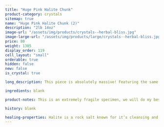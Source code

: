 ```yaml
---
title: "Huge Pink Halite Chunk"
product-category: crystals
sitemap: true
name: "Huge Pink Halite Chunk (2)"
description: "2lb 14oz"
image-url: "/assets/img/products/crystals--herbal-bliss.jpg"
image-large-url: "/assets/img/products/large/crystals--herbal-bliss.jpg"
price: 80
weight: 1305
display_order: 119
cell_layout: "small"
orderable: true
hidden: false
new: false
is_crystal: true

long_description: This piece is absolutely massive! Featuring the same intricate hopper growth patterns as the others, Halite forms interesting cube crystals with amazing growth lines. Gentle light pink base which fades into white, icy cube-shaped crystals. A conversation starter for sure.

ingredients: blank

product-notes: This is an extremely fragile specimen, we will do my best to package it as safely as possible but please be aware some little pieces may break off in transit.

history: blank

healing-properties: Halite is a rock salt known for it’s cleansing and purifying properties, it aids in clarifying energy blocks and balancing energy fields. This makes it perfect for cleansing your other crystals! Similar to Selenite, you can rest your other crystals on it to remove unwanted/negative energies. In meditation, Pink Halite connects to the heart and solar plexus chakras allowing a self-loving awareness which aids in the release of emotional issues and attachments.
---
```

